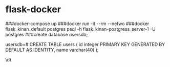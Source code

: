 # flask-docker
###docker-compose up
###docker run -it --rm --netwo
###docker flask_kinan_default postgres psql -h flask_kinan-postgress_server-1 -U postgres
###create database usersdb;


usersdb=# CREATE TABLE users (
    id     integer PRIMARY KEY GENERATED BY DEFAULT AS IDENTITY,
    name    varchar(40)
);

\dt
